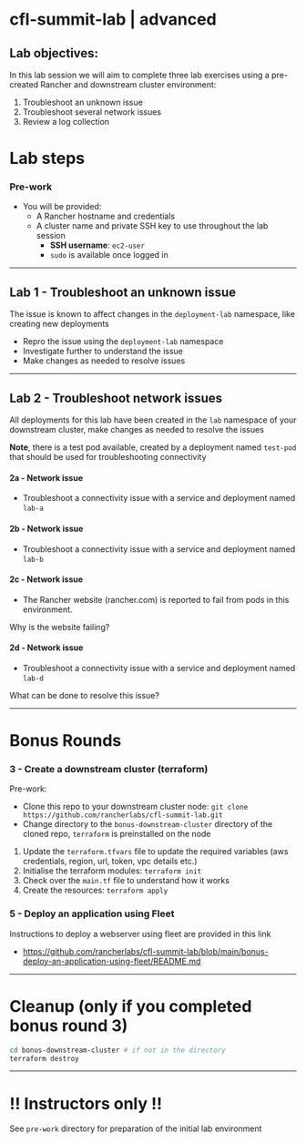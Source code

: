 # cfl-summit-lab | advanced

## Lab objectives:

In this lab session we will aim to complete three lab exercises using a pre-created Rancher and downstream cluster environment: 

1. Troubleshoot an unknown issue
2. Troubleshoot several network issues
3. Review a log collection

# Lab steps

### Pre-work

- You will be provided:
  - A Rancher hostname and credentials
  - A cluster name and private SSH key to use throughout the lab session
    - **SSH username**: `ec2-user`
    - `sudo` is available once logged in

---

## Lab 1 - Troubleshoot an unknown issue

The issue is known to affect changes in the `deployment-lab` namespace, like creating new deployments

  - Repro the issue using the `deployment-lab` namespace
  - Investigate further to understand the issue
  - Make changes as needed to resolve issues

---

## Lab 2 - Troubleshoot network issues

All deployments for this lab have been created in the `lab` namespace of your downstream cluster, make changes as needed to resolve the issues

**Note**, there is a test pod available, created by a deployment named `test-pod` that should be used for troubleshooting connectivity

#### 2a - Network issue

- Troubleshoot a connectivity issue with a service and deployment named `lab-a`

#### 2b - Network issue

- Troubleshoot a connectivity issue with a service and deployment named `lab-b`

#### 2c - Network issue

- The Rancher website (rancher.com) is reported to fail from pods in this environment.

Why is the website failing?

#### 2d - Network issue

- Troubleshoot a connectivity issue with a service and deployment named `lab-d`

What can be done to resolve this issue?

---

# Bonus Rounds

### 3 - Create a downstream cluster (terraform)

Pre-work:
  - Clone this repo to your downstream cluster node: `git clone https://github.com/rancherlabs/cfl-summit-lab.git`
  - Change directory to the `bonus-downstream-cluster` directory of the cloned repo, `terraform` is preinstalled on the node

1. Update the `terraform.tfvars` file to update the required variables (aws credentials, region, url, token, vpc details etc.)
2. Initialise the terraform modules: `terraform init`
3. Check over the `main.tf` file to understand how it works
4. Create the resources: `terraform apply`

### 5 - Deploy an application using Fleet

Instructions to deploy a webserver using fleet are provided in this link
* https://github.com/rancherlabs/cfl-summit-lab/blob/main/bonus-deploy-an-application-using-fleet/README.md

---

# Cleanup (only if you completed bonus round 3)

```bash
cd bonus-downstream-cluster # if not in the directory
terraform destroy
```

---

# !! Instructors only !!

See `pre-work` directory for preparation of the initial lab environment
